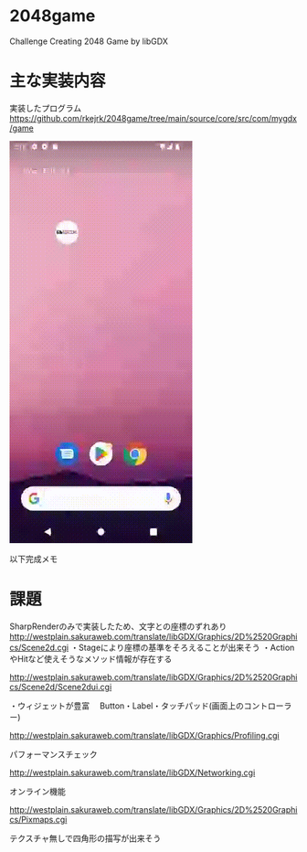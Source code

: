 # 2048game
Challenge Creating 2048 Game by libGDX


# 主な実装内容
実装したプログラム
<https://github.com/rkejrk/2048game/tree/main/source/core/src/com/mygdx/game>

![ゲーム画面](./doc/image/run.gif)


以下完成メモ
# 課題
SharpRenderのみで実装したため、文字との座標のずれあり
http://westplain.sakuraweb.com/translate/libGDX/Graphics/2D%2520Graphics/Scene2d.cgi
・Stageにより座標の基準をそろえることが出来そう
・ActionやHitなど使えそうなメソッド情報が存在する

http://westplain.sakuraweb.com/translate/libGDX/Graphics/2D%2520Graphics/Scene2d/Scene2dui.cgi

・ウィジェットが豊富
　Button・Label・タッチパッド(画面上のコントローラー)
 
 http://westplain.sakuraweb.com/translate/libGDX/Graphics/Profiling.cgi
 
パフォーマンスチェック

http://westplain.sakuraweb.com/translate/libGDX/Networking.cgi

オンライン機能

http://westplain.sakuraweb.com/translate/libGDX/Graphics/2D%2520Graphics/Pixmaps.cgi

テクスチャ無しで四角形の描写が出来そう
